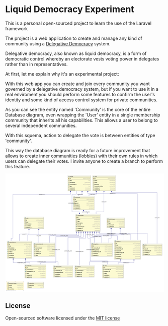 # Liquid Democracy Experiment

This is a personal open-sourced project to learn the use of the Laravel framework

The project is a web application to create and manage any kind of community using a [Delegative Democracy](https://www.wikiwand.com/en/Delegative_democracy) system.

Delegative democracy, also known as liquid democracy, is a form of democratic control whereby an electorate vests voting power in delegates rather than in representatives.

At first, let me explain why it's an experimental project:

 With this web app you can create and join every community you want governed by a delegative democracy system, but if you want to use it in a real enviroment you should perform some features to confirm the user's identity and some kind of access control system for private communities.

As you can see the entity named 'Community' is the core of the entire Database diagram, even wrapping the 'User' entity in a single membership community that inherits all his capabilities. This allows a user to belong to several independent communities.

With this squema, action to delegate the vote is between entities of type 'community'.

This way the database diagram is ready for a future improvement that allows to create inner communities (lobbies) with their own rules in which users can delegate their votes. I invite anyone to create a branch to perform this feature.

![Database diagram](https://raw.githubusercontent.com/garabaya/LDE/master/resources/assets/diagram.png?raw=true "Database diagram")

## License

Open-sourced software licensed under the [MIT license](http://opensource.org/licenses/MIT)
